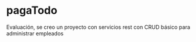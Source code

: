 # pagaTodo
Evaluación, se creo un proyecto con servicios rest con CRUD básico para administrar empleados 
